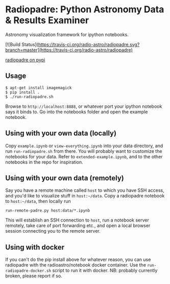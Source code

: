 
Radiopadre: Python Astronomy Data & Results Examiner
=====================================================

Astronomy visualization framework for ipython notebooks.

[![Build Status](https://travis-ci.org/radio-astro/radiopadre.svg?branch=master](https://travis-ci.org/radio-astro/radiopadre)

[radiopadre on pypi](https://pypi.python.org/pypi/radiopadre)


Usage
-----

```
$ apt-get install imagemagick
$ pip install .
$ ./run-radiopadre.sh
```

Browse to ``http://localhost:8888``, or whatever port your ipython notebook says it binds to. Go into the 
notebooks folder and open the example notebook.

Using with your own data (locally)
----------------------------------

Copy ``example.ipynb`` or ``view-everything.ipynb`` into your data directory, and run ``run-radiopadre.sh`` from there.
You will probably want to customize the notebooks for your data. Refer to ``extended-example.ipynb``, and to 
the other notebooks in the repo for inspiration.

Using with your own data (remotely)
-----------------------------------

Say you have a remote machine called ``host`` to which you have SSH access, and you'd like to visualize stuff in 
``host:~/data``. Copy a radiopadre notebook to ``host:~/data``, then locally run

``run-remote-padre.py host:data/*.ipynb``

This will establish an SSH connection to ``host``, run a notebook server remotely, take care of port forwarding etc., 
and open a local browser session connecting you to the remote server.


Using with docker
-----------------

If you can't do the pip install above for whatever reason, you can use radiopadre with the radioastro/notebook docker 
container. Use the ```run-radiopadre-docker.sh``` script to run it with docker. NB: probably currently broken, please
report if so.

